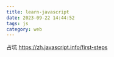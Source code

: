 ```yaml
---
title: learn-javascript
date: 2023-09-22 14:44:52
tags: js
category: web
---
```


占坑 https://zh.javascript.info/first-steps